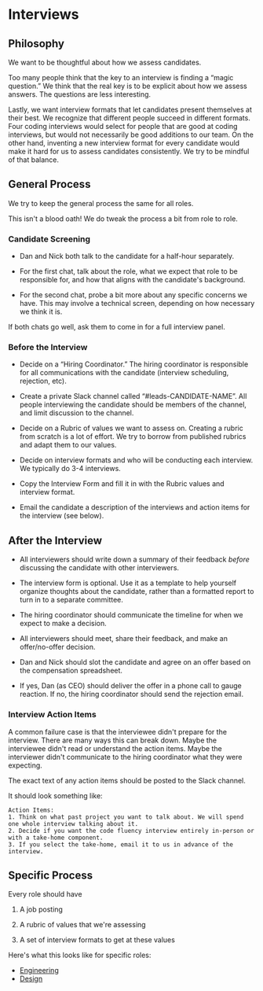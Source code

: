 # Interviews

## Philosophy

We want to be thoughtful about how we assess candidates. 

Too many people think that the key to an interview is finding a “magic
question.” We think that the real key is to be explicit about how we
assess answers. The questions are less interesting.

Lastly, we want interview formats that let candidates present themselves at
their best. We recognize that different people succeed in different
formats. Four coding interviews would select for people that are good at coding
interviews, but would not necessarily be good additions to our team. On the
other hand, inventing a new interview format for every candidate would make it
hard for us to assess candidates consistently. We try to be mindful of that
balance.

## General Process

We try to keep the general process the same for all roles.

This isn't a blood oath! We do tweak the process a bit from role to role.

### Candidate Screening

- Dan and Nick both talk to the candidate for a half-hour separately. 

- For the first chat, talk about the role, what we expect that role to
  be responsible for, and how that aligns with the candidate's background.
  
- For the second chat, probe a bit more about any specific concerns we
  have. This may involve a technical screen, depending on how necessary we think
  it is.
  
If both chats go well, ask them to come in for a full interview panel.

### Before the Interview

- Decide on a “Hiring Coordinator.” The hiring coordinator is responsible for all
  communications with the candidate (interview scheduling, rejection, etc).

- Create a private Slack channel called “#leads-CANDIDATE-NAME”. All people
  interviewing the candidate should be members of the channel, and limit
  discussion to the channel.
  
- Decide on a Rubric of values we want to assess on. Creating a rubric from
  scratch is a lot of effort. We try to borrow from published rubrics and adapt
  them to our values.

- Decide on interview formats and who will be conducting each interview. We
  typically do 3-4 interviews.
  
- Copy the Interview Form and fill it in with the Rubric values and interview format.

- Email the candidate a description of the interviews and action items for the interview (see below).

## After the Interview

- All interviewers should write down a summary of their feedback *before*
  discussing the candidate with other interviewers.
  
- The interview form is optional. Use it as a template to help yourself organize
  thoughts about the candidate, rather than a formatted report to turn in to a
  separate committee.
  
- The hiring coordinator should communicate the timeline for when we expect to make
  a decision.

- All interviewers should meet, share their feedback, and make an offer/no-offer
  decision.

- Dan and Nick should slot the candidate and agree on an offer based on the
  compensation spreadsheet.

- If yes, Dan (as CEO) should deliver the offer in a phone call to gauge
  reaction. If no, the hiring coordinator should send the rejection email.

### Interview Action Items

A common failure case is that the interviewee didn't prepare for the
interview. There are many ways this can break down. Maybe the interviewee didn't
read or understand the action items. Maybe the interviewer didn't communicate to
the hiring coordinator what they were expecting.

The exact text of any action items should be posted to the Slack channel.

It should look something like:

```
Action Items:
1. Think on what past project you want to talk about. We will spend one whole interview talking about it.
2. Decide if you want the code fluency interview entirely in-person or with a take-home component.
3. If you select the take-home, email it to us in advance of the interview.
```

## Specific Process

Every role should have

1. A job posting

2. A rubric of values that we're assessing

3. A set of interview formats to get at these values

Here's what this looks like for specific roles:

- [Engineering](engineering.md)
- [Design](design.md)
